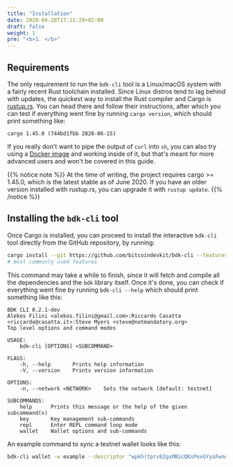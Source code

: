 ```yaml
---
title: "Installation"
date: 2020-04-28T17:11:29+02:00
draft: false
weight: 1
pre: "<b>1. </b>"
---
```


## Requirements

The only requirement to run the `bdk-cli` tool is a Linux/macOS system with a fairly recent Rust
toolchain installed. Since Linux distros tend to lag behind with updates, the quickest way to
install the Rust compiler and Cargo is [rustup.rs](https://rustup.rs/). You can head there and
follow their instructions, after which you can test if everything went fine by running
`cargo version`, which should print something like:

```
cargo 1.45.0 (744bd1fbb 2020-06-15)
```

If you really don't want to pipe the output of `curl` into `sh`, you can also try using a
[Docker image](https://hub.docker.com/_/rust) and working inside of it, but that's meant for more
advanced users and won't be covered in this guide.

{{% notice note %}}
At the time of writing, the project requires cargo >= 1.45.0, which is the latest stable as of
June 2020. If you have an older version installed with rustup.rs, you can upgrade it with
`rustup update`.
{{% /notice %}}

## Installing the `bdk-cli` tool

Once Cargo is installed, you can proceed to install the interactive `bdk-cli` tool directly from
the GitHub repository, by running:

```bash
cargo install --git https://github.com/bitcoindevkit/bdk-cli --features="compiler"
# most commonly used features
```

This command may take a while to finish, since it will fetch and compile all the
dependencies and the `bdk` library itself. Once it's done, you can check if everything went fine by
running `bdk-cli --help` which should print something like this:

```text
BDK CLI 0.2.1-dev
Alekos Filini <alekos.filini@gmail.com>:Riccardo Casatta <riccardo@casatta.it>:Steve Myers <steve@notmandatory.org>
Top level options and command modes

USAGE:
    bdk-cli [OPTIONS] <SUBCOMMAND>

FLAGS:
    -h, --help       Prints help information
    -V, --version    Prints version information

OPTIONS:
    -n, --network <NETWORK>    Sets the network [default: testnet]

SUBCOMMANDS:
    help      Prints this message or the help of the given subcommand(s)
    key       Key management sub-commands
    repl      Enter REPL command loop mode
    wallet    Wallet options and sub-commands
```

An example command to sync a testnet wallet looks like this:

```bash
bdk-cli wallet -w example --descriptor "wpkh(tprv8ZgxMBicQKsPexGYyaFwnAsCXCjmz2FaTm6LtesyyihjbQE3gRMfXqQBXKM43DvC1UgRVv1qom1qFxNMSqVAs88qx9PhgFnfGVUdiiDf6j4/0/*)" --server ssl://electrum.blockstream.info:60002 sync 
```
